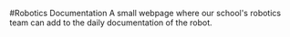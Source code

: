 #Robotics Documentation
A small webpage where our school's robotics team can add to the daily documentation of the robot.
